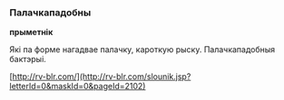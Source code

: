 ### Палачкападобны
**прыметнік**

Які па форме нагадвае палачку, кароткую рыску. Палачкападобныя бактэрыі.

<a rel="author">[http://rv-blr.com/](http://rv-blr.com/slounik.jsp?letterId=0&maskId=0&pageId=2102)</a>
